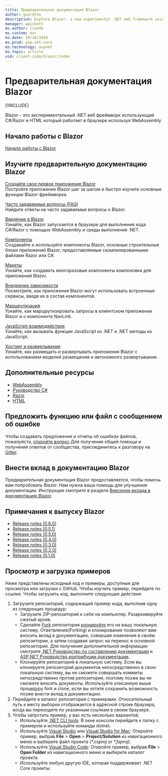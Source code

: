 ```yaml
---
title: Предварительная документация Blazor
author: guardrex
description: Explore Blazor, a new experimental .NET web framework using C#/Razor and HTML that runs in the browser with WebAssembly.
manager: wpickett
ms.author: riande
ms.custom: mvc
ms.date: 10/20/2018
ms.prod: asp.net-core
ms.technology: aspnet
ms.topic: article
uid: client-side/blazor/index
---
```

# Предварительная документация Blazor

[!INCLUDE[](~/includes/blazor-preview-notice.md)]

Blazor - это экспериментальный .NET веб фреймворк использующий C#/Razor и HTML который работает в браузере используя WebAssembly

## Начало работы с Blazor

[Начало работы с Blazor](xref:client-side/blazor/get-started)

## Изучите предварительную документацию Blazor

[Создайте свое первое приложение Blazor](xref:client-side/blazor/tutorials/first-app)  
Постройте приложение Blazor шаг за шагом и быстро изучите основные функции Blazor-фреймворка.

[Часто задаваемые вопросы (FAQ)](xref:client-side/blazor/introduction/faq)  
Найдите ответы на часто задаваемые вопросы о Blazor.

[Введение в Blazor](xref:client-side/blazor/introduction/index)  
Узнайте, как Blazor запускается в браузере для выполнения кода C#/Razor с помощью WebAssembly и среды выполнения .NET.

[Компоненты](xref:client-side/blazor/components/index)  
Создавайте и используйте компоненты Blazor, основные строительные блоки приложений Blazor, предоставляемые скомпилированными файлами Razor или C#.

[Макеты](xref:client-side/blazor/layouts)  
Узнайте, как создавать многоразовые компоненты компоновки для приложений Blazor.

[Внедрение зависимости](xref:client-side/blazor/dependency-injection)  
Посмотрите, как приложения Blazor могут использовать встроенные сервисы, введя их в состав компонентов.

[Маршрутизация](xref:client-side/blazor/routing)  
Узнайте, как маршрутизировать запросы в клиентском приложении Blazor и о компоненте NavLink.

[JavaScript-взаимодействие](xref:client-side/blazor/javascript-interop)  
Узнайте, как вызывать функции JavaScript из .NET и .NET методы из JavaScript.

[Хостинг и развертывание](xref:client-side/blazor/host-and-deploy/index)  
Узнайте, как размещать и развертывать приложения Blazor с использованием моделей размещения и автономного развертывания.

## Дополнительные ресурсы

* [WebAssembly](http://webassembly.org/)
* [Руководство C#](https://docs.microsoft.com/dotnet/csharp/)
* [Razor](https://docs.microsoft.com/aspnet/core/mvc/views/razor)
* [HTML](https://www.w3.org/html/)

## Предложить функцию или файл с сообщением об ошибке

Чтобы создавать предложения и отчеты об ошибках файлов, пожалуйста, [откройте вопрос](https://github.com/aspnet/Blazor/issues/new).Для получения общей помощи и получения ответов от сообщества, присоединитесь к разговору на [Gitter](https://gitter.im/aspnet/Blazor).

## Внести вклад в документацию Blazor

Предварительная документация Blazor предоставляется, чтобы помочь вам попробовать Blazor. Нам нужна ваша помощь для улучшения документации. Инструкции смотрите в разделе  [Внесение вклада в документацию Blazor](https://github.com/aspnet/Blazor.Docs/blob/master/CONTRIBUTING.md).

## Примечания к выпуску Blazor

* [Release notes (0.6.0)](https://github.com/aspnet/Blazor/releases/tag/0.6.0)
* [Release notes (0.5.1)](https://github.com/aspnet/Blazor/releases/tag/0.5.1)
* [Release notes (0.5.0)](https://github.com/aspnet/Blazor/releases/tag/0.5.0)
* [Release notes (0.4.0)](https://github.com/aspnet/Blazor/releases/tag/0.4.0)
* [Release notes (0.3.0)](https://github.com/aspnet/Blazor/releases/tag/0.3.0)
* [Release notes (0.2.0)](https://github.com/aspnet/Blazor/releases/tag/0.2.0)
* [Release notes (0.1.0)](https://github.com/aspnet/Blazor/releases/tag/0.1.0)

## Просмотр и загрузка примеров

Ниже представлены исходный код и примеры, доступные для просмотра или загрузки с GitHub. Чтобы изучить пример, перейдите по ссылке. Чтобы загрузить код, выполните следующие действия:

1. Загрузите репозиторий, содержащий пример кода, выполнив одну из следующих процедур:
   * Загрузите ZIP-репозиторий к себе на компьютер. Разархивируйте сжатый архив.
   * Сделайте [Fork](https://help.github.com/articles/fork-a-repo/) репозитория [клонируйте](https://help.github.com/articles/cloning-a-repository/) его на вашу локальную систему. Ответвление(Forking) и клонирование позволяют вам вносить вклад в документацию, совершая изменения в своём репозитории, а затем создавая запрос на перенос в основной репозитория. Для получения дополнительной информации смотрите [.NET Руководство по составлению документации](https://github.com/dotnet/docs/blob/master/CONTRIBUTING.md) и [ASP.NET Руководство контрибуции документации](https://github.com/aspnet/Docs/blob/master/CONTRIBUTING.md).
   * Клонируйте репозиторий в локальную систему. Если вы клонируете репозиторий документов непосредственно в свою локальную систему, вы не сможете совершать коммиты непосредственно против репозитория, поэтому позже вы не сможете вносить документы. Используйте описанную выше процедуру fork и clone, если вы хотите сохранить возможность позже внести вклад в документацию.
1. Перейдите в каталог репозитория с примерами. Относительный путь к месту выборки отображается в адресной строке браузера, когда вы переходите по указанным ссылкам в своем браузере.
1. Чтобы запустить пример, у вас есть несколько вариантов:
   * Используйте [.NET CLI tools](https://docs.microsoft.com/dotnet/core/tools): В окне консоли перейдите к папку с примером и используйте команды dotnet.
   * Используйте [Visual Studio](https://www.visualstudio.com/) или [Visual Studio for Mac](https://www.visualstudio.com/vs/visual-studio-mac/): Откройте пример, выбрав **File** > **Open** > **Project/Solution** из навигационного меню и выберите файл проекта (*\*.csproj* or *\*.fsproj*).
   * Используйте [Visual Studio Code](https://code.visualstudio.com/): Откройте пример, выбрав  **File** > **Open Folder** из навигационного меню и выберите каталог проекта.
   * Используйте любую другую IDE, которая поддерживает .NET Core проекты.
